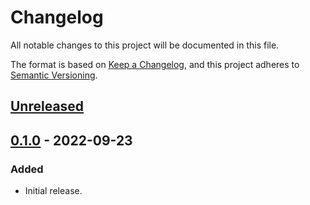 # Changelog
All notable changes to this project will be documented in this file.

The format is based on [Keep a Changelog](https://keepachangelog.com/en/1.0.0/),
and this project adheres to [Semantic Versioning](https://semver.org/spec/v2.0.0.html).

## [Unreleased]

## [0.1.0] - 2022-09-23
### Added
- Initial release.

[Unreleased]: https://github.com/gear-dapps/app/compare/0.1.0...HEAD
[0.1.0]: https://github.com/gear-dapps/app/compare/c997d20...0.1.0
